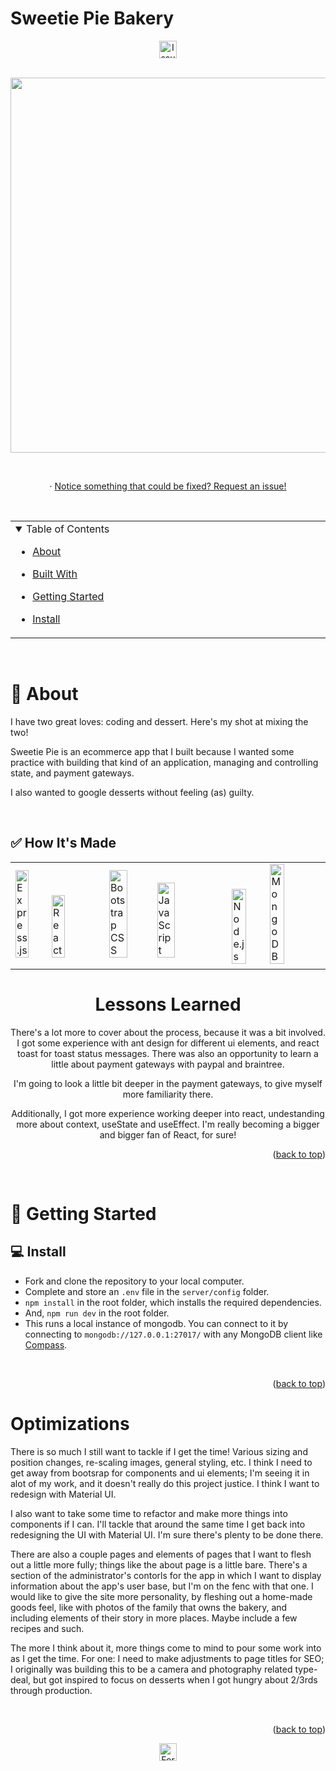 # Sweetie Pie Bakery

<div align="center">

<a href="https://github.com/leroialfonse/SweetiePie/issues">
  <img height="28px" src="https://img.shields.io/github/issues/leroialfonse/SweetiePie" alt="Issues"/>
</a>
</div>

<br>

 <p align="center" ><img src="https://github.com/leroialfonse/SweetiePie/blob/main/SweetiePie%20(2).gif" width="600"/></p>

<!-- <h1 align="center">
  <a href="https://SweetiePie.cyclic.app/">
    <img src="./public/imgs/SweetiePieGitHub.png" alt="SweetiePie logo" width="300">
  </a>
</h1> -->

<div align="center">

  <br/>
  
  
  <!-- <a href="https://SweetiePie.cyclic.app/"><strong>See it Live</strong></a> -->
  · <a href="https://github.com/leroialfonse/SweetiePie/issues">Notice something that could be fixed? Request an  issue!</a>

</div>

<br/>

<div align="center" id="top">
<table>
  <tr>
    <td valign="top" style="width:30%">
    <details open="open">
  <summary>Table of Contents</summary>

- [About](#-about)
- [Built With](#-built-with)
- [Getting Started](#-getting-started)
- [Install](#-install)
  <!-- - [Contributions](#%EF%B8%8F-contributions) -->

    </details>

</table>
</div>

<br/>

# 📢 About

I have two great loves: coding and dessert. Here's my shot at mixing the two!

Sweetie Pie is an ecommerce app that I built because I wanted some practice with building that kind of an application, managing and controlling state, and payment gateways.

I also wanted to google desserts without feeling (as) guilty.

<br/>

## ✅ How It's Made

<div style="width:100%;margin:0 auto;" align="center">
  <table>
    <tr>
      <td valign="center">
      <img width="40%" title="Express" src="https://img.shields.io/badge/Express.js-404D59?style=for-the-badge" alt="Express.js"/>
      <img width="40%" title="React" src="https://img.shields.io/badge/React-20232A?style=for-the-badge&logo=react&logoColor=61DAFB" alt="React">   
      </td>
      <td valign="center">
       <img width="40%" title="Bootstrap" src="https://img.shields.io/badge/Bootstrap-563D7C?style=for-the-badge&logo=bootstrap&logoColor=white" alt="Bootstrap CSS"/>
       <img width="40%" title="JavaScript" src="https://img.shields.io/badge/JavaScript-F7DF1E?style=for-the-badge&logo=JavaScript&logoColor=white" alt="JavaScript"/>
      </td>
      <td>
      <img width="40%" title="Node.js" src="https://img.shields.io/badge/Node.js-90c53f?style=for-the-badge&logo=node.js&logoColor=white" alt="Node.js"/>
       <img width="40%" title="MongoDB" src="https://img.shields.io/badge/MongoDB-4EA94B?style=for-the-badge&logo=mongodb&logoColor=white" alt="MongoDB"/>
      </td>
    </tr>
  </table>

# Lessons Learned

  <p>There's a lot more to cover about the process, because it was a bit involved. I got some experience with ant design for different ui elements, and react toast for toast status messages. There was also an opportunity to learn a little about payment gateways with paypal and braintree.</p>

  <p>I'm going to look a little bit deeper in the payment gateways, to give myself more familiarity there.</p>

  <p>Additionally, I got more experience working deeper into react, undestanding more about context, useState and useEffect. I'm really becoming a bigger and bigger fan of React, for sure!</p>

</div>

<p align="right">(<a href="#top">back to top</a>)</p>

<br>

# 🚀 Getting Started

## 💻 Install

- Fork and clone the repository to your local computer.
- Complete and store an `.env` file in the `server/config` folder.
- `npm install` in the root folder, which installs the required dependencies.
- And, `npm run dev` in the root folder.
- This runs a local instance of mongodb. You can connect to it by connecting to `mongodb://127.0.0.1:27017/` with any MongoDB client like [Compass](https://www.mongodb.com/products/compass).

<br>

<p align="right">(<a href="#top">back to top</a>)</p>

# Optimizations

<p>There is so much I still want to tackle if I get the time! Various sizing and position changes, re-scaling images, general styling, etc. I think I need to get away from bootsrap for components and ui elements; I'm seeing it in alot of my work, and it doesn't really do this project justice. I think I want to redesign with Material UI.</p>

  <p>I also want to take some time to refactor and make more things into components if I can. I'll tackle that around the same time I get back into redesigning the UI with Material UI. I'm sure there's plenty to be done there.</p>

  <p>There are also a couple pages and elements of pages that I want to flesh out a little more fully; things like the about page is a little bare. There's a section of the administrator's contorls for the app in which I want to display information about the app's user base, but I'm on the fenc with that one. I would like to give the site more personality, by fleshing out a home-made goods feel, like with photos of the family that owns the bakery, and including elements of their story in more places. Maybe include a few recipes and such.</p>

  <p>The more I think about it, more things come to mind to pour some work into as I get the time. For one: I need to make adjustments to page titles for SEO; I originally was building this to be a camera and photography related  type-deal, but got inspired to focus on desserts when I got hungry about 2/3rds through production.</p>

<br>

<p align="right">(<a href="#top">back to top</a>)</p>

<!-- //////////////////////////////////////////// -->

<div align="center">

<a href="https://github.com/leroialfonse/SweetiePie/network/members">
  <img height="28px" src="https://img.shields.io/github/forks/leroialfonse/SweetiePie?color=6ca4cc" alt="Forks"/>
</a>
